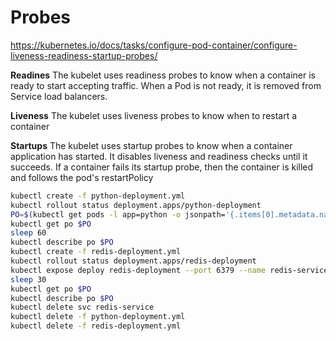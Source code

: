 # Probes
https://kubernetes.io/docs/tasks/configure-pod-container/configure-liveness-readiness-startup-probes/


**Readines**
The kubelet uses readiness probes to know when a container is ready to start accepting traffic.
When a Pod is not ready, it is removed from Service load balancers.

**Liveness**
The kubelet uses liveness probes to know when to restart a container

**Startups**
The kubelet uses startup probes to know when a container application has started.
It disables liveness and readiness checks until it succeeds. If a container fails its startup probe, then the container is killed and follows the pod's restartPolicy


```sh
kubectl create -f python-deployment.yml
kubectl rollout status deployment.apps/python-deployment
PO=$(kubectl get pods -l app=python -o jsonpath='{.items[0].metadata.name}')
kubectl get po $PO
sleep 60
kubectl describe po $PO
kubectl create -f redis-deployment.yml
kubectl rollout status deployment.apps/redis-deployment
kubectl expose deploy redis-deployment --port 6379 --name redis-service
sleep 30
kubectl get po $PO
kubectl describe po $PO
kubectl delete svc redis-service
kubectl delete -f python-deployment.yml
kubectl delete -f redis-deployment.yml
```
